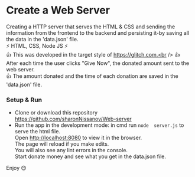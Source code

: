 # **Create a Web Server**

Creating a HTTP server that serves the HTML & CSS and sending the information from the frontend to the backend and persisting it-by saving all the data in the 'data.json' file. <br /> 
⚡️ HTML, CSS, Node JS ⚡️<br />
👍 This was developed in the target style of https://glitch.com.<br />
👍 After each time the user clicks "Give Now", the donated amount sent to the web server. <br />
👍 The amount donated and the time of each donation are saved in the 'data.json' file.

### Setup & Run
- Clone or download this repository https://github.com/sharonNissanov/Web-server 
- Run the app in the development mode: in cmd run ```node  server.js``` to serve the html file.<br />
Open [http://localhost:8080](http://localhost:8080) to view it in the browser.<br />
The page will reload if you make edits.<br />
You will also see any lint errors in the console.<br />
Start donate money and see what you get in the data.json file.

Enjoy 😊
